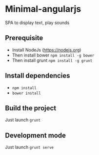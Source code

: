 # Minimal-angularjs

SPA to display text, play sounds

## Prerequisite

* Install NodeJs (https://nodejs.org)
* Then install bower ``npm install -g bower``
* Then install grunt ``npm install -g grunt``

## Install dependencies

* ``npm install``
* ``bower install ``

## Build the project

Just launch ``grunt``

## Development mode

Just launch ``grunt serve``
